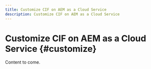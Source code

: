 ```yaml
---
title: Customize CIF on AEM as a Cloud Service
description: Customize CIF on AEM as a Cloud Service
---
```


# Customize CIF on AEM as a Cloud Service {#customize}

Content to come.